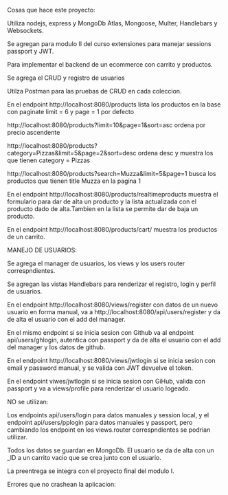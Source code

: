 Cosas que hace este proyecto:

Utiliza nodejs, express y MongoDb Atlas, Mongoose, Multer, Handlebars y Websockets.

Se agregan para modulo II del curso extensiones para manejar sessions passport y JWT.

Para implementar el backend de un ecommerce con carrito y productos.

Se agrega el CRUD y registro de usuarios

Utilza Postman para las pruebas de CRUD en cada coleccion.


En el endpoint http://localhost:8080/products lista los productos en la base con paginate limit = 6 y page = 1 por defecto

http://localhost:8080/products?limit=10&page=1&sort=asc ordena por precio ascendente

http://localhost:8080/products?category=Pizzas&limit=5&page=2&sort=desc ordena desc y muestra los que tienen category = Pizzas

http://localhost:8080/products?search=Muzza&limit=5&page=1 busca los productos que tienen title Muzza en la pagina 1


En el endpoint http://localhost:8080/products/realtimeproducts muestra el formulario para dar de alta un producto y la lista actualizada con el producto dado de alta.Tambien en la lista se permite dar de baja un producto.

En el endpoint http://localhost:8080/products/cart/<cid> muestra los productos de un carrito.

MANEJO DE USUARIOS:

Se agrega el manager de usuarios, los views y los users router correspndientes. 

Se agregan las vistas Handlebars para renderizar el registro, login y perfil de usuarios.

En el endpoint http://localhost:8080/views/register con datos de un nuevo usuario en forma manual, va a http://localhost:8080/api/users/register y da de alta el usuario con
el add del manager.

En el mismo endpoint si se inicia sesion con Github va al endpoint api/users/ghlogin, autentica con passport y da de alta el usuario con el add del manager y los datos de github.

En el endpoint http://localhost:8080/views/jwtlogin si se inicia sesion con email y password manual, y se valida con JWT devuelve el token.

En el endpoint viwes/jwtlogin si se inicia sesion con GiHub, valida con passport y va a views/profile para renderizar el usuario logeado.

NO se utilizan:

Los endpoints api/users/login para datos manuales y session local, y el endpoint api/users/pplogin para datos manuales y passport,
pero cambiando los endpoint en los views.router correspndientes se podrian utilizar. 

Todos los datos se guardan en MongoDb. El usuario se da de alta con un _ID a un carrito vacio que se crea junto con el usuario.

La preentrega se integra con el proyecto final del modulo I.

Errores que no crashean la aplicacion:

